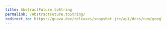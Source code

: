 ```yaml
---
title: AbstractFuture.toString
permalink: /AbstractFuture.toString/
redirect_to: https://guava.dev/releases/snapshot-jre/api/docs/com/google/common/util/concurrent/AbstractFuture.html#toString--
---
```

